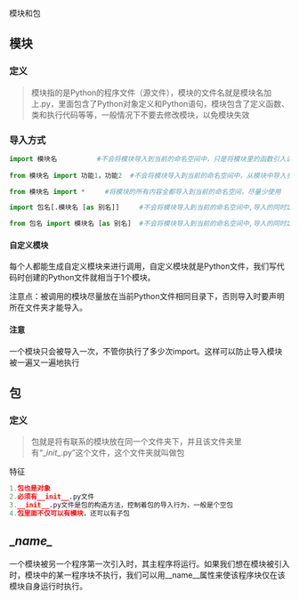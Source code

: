 模块和包

## 模块

### 定义

> 模块指的是Python的程序文件（源文件），模块的文件名就是模块名加上.py，里面包含了Python对象定义和Python语句，模块包含了定义函数、类和执行代码等等，一般情况下不要去修改模块，以免模块失效

### 导入方式

``` python
import 模块名			#不会将模块导入到当前的命名空间中，只是将模块里的函数引入进来，需要通过 模块名.函数名 使用
    
from 模块名 import 功能1，功能2  #不会将模块导入到当前的命名空间中，从模块中导入多个函数

from 模块名 import *     #将模块的所有内容全都导入到当前的命名空间，尽量少使用

import 包名[.模块名 [as 别名]]     #不会将模块导入到当前的命名空间中,导入的同时定义别名

from 包名 import 模块名 [as 别名]	#不会将模块导入到当前的命名空间中,导入的同时定义别名

```

#### 自定义模块

每个人都能生成自定义模块来进行调用，自定义模块就是Python文件，我们写代码时创建的Python文件就相当于1个模块。

注意点：被调用的模块尽量放在当前Python文件相同目录下，否则导入时要声明所在文件夹才能导入。

#### 注意

一个模块只会被导入一次，不管你执行了多少次import。这样可以防止导入模块被一遍又一遍地执行

## 包

### 定义

> 包就是将有联系的模块放在同一个文件夹下，并且该文件夹里有“\__init__.py”这个文件，这个文件夹就叫做包

特征

``` python
1.包也是对象
2.必须有__init__.py文件
3.__init__.py文件是包的构造方法，控制着包的导入行为，一般是个空包
4.包里面不仅可以有模块，还可以有子包
```



## \__name\__

一个模块被另一个程序第一次引入时，其主程序将运行。如果我们想在模块被引入时，模块中的某一程序块不执行，我们可以用__name__属性来使该程序块仅在该模块自身运行时执行。
